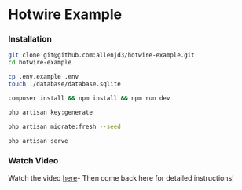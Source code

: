 # Hotwire Example

### Installation

```bash
git clone git@github.com:allenjd3/hotwire-example.git
cd hotwire-example

cp .env.example .env
touch ./database/database.sqlite

composer install && npm install && npm run dev

php artisan key:generate

php artisan migrate:fresh --seed

php artisan serve
```

### Watch Video 

Watch the video [here](video)- Then come back here for detailed instructions!
